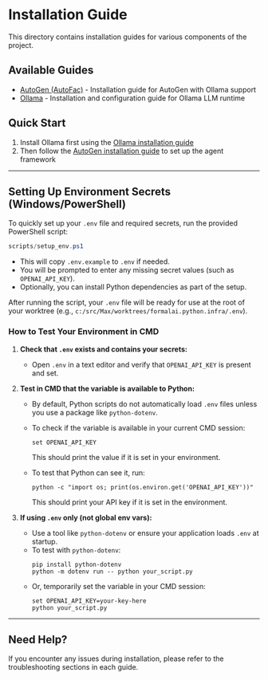 # Installation Guide

This directory contains installation guides for various components of the project.

## Available Guides

- [AutoGen (AutoFac)](./autogen.md) - Installation guide for AutoGen with Ollama support
- [Ollama](./ollama.md) - Installation and configuration guide for Ollama LLM runtime

## Quick Start

1. Install Ollama first using the [Ollama installation guide](./ollama.md)
2. Then follow the [AutoGen installation guide](./autogen.md) to set up the agent framework

---

## Setting Up Environment Secrets (Windows/PowerShell)

To quickly set up your `.env` file and required secrets, run the provided PowerShell script:

```powershell
scripts/setup_env.ps1
```

- This will copy `.env.example` to `.env` if needed.
- You will be prompted to enter any missing secret values (such as `OPENAI_API_KEY`).
- Optionally, you can install Python dependencies as part of the setup.

After running the script, your `.env` file will be ready for use at the root of your worktree (e.g., `c:/src/Max/worktrees/formalai.python.infra/.env`).

### How to Test Your Environment in CMD

1. **Check that `.env` exists and contains your secrets:**
   - Open `.env` in a text editor and verify that `OPENAI_API_KEY` is present and set.

2. **Test in CMD that the variable is available to Python:**
   - By default, Python scripts do not automatically load `.env` files unless you use a package like `python-dotenv`.
   - To check if the variable is available in your current CMD session:
     ```
     set OPENAI_API_KEY
     ```
     This should print the value if it is set in your environment.

   - To test that Python can see it, run:
     ```
     python -c "import os; print(os.environ.get('OPENAI_API_KEY'))"
     ```
     This should print your API key if it is set in the environment.

3. **If using `.env` only (not global env vars):**
   - Use a tool like `python-dotenv` or ensure your application loads `.env` at startup.
   - To test with `python-dotenv`:
     ```
     pip install python-dotenv
     python -m dotenv run -- python your_script.py
     ```
   - Or, temporarily set the variable in your CMD session:
     ```
     set OPENAI_API_KEY=your-key-here
     python your_script.py
     ```

---

## Need Help?

If you encounter any issues during installation, please refer to the troubleshooting sections in each guide.

